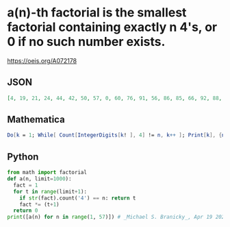 # a\(n\)\-th factorial is the smallest factorial containing exactly n 4's, or 0 if no such number exists\.
https://oeis.org/A072178
## JSON
```JSON
[4, 19, 21, 24, 44, 42, 50, 57, 0, 60, 76, 91, 56, 86, 85, 66, 92, 88, 114, 129, 131, 106, 130, 122, 117, 157, 134, 175, 119, 150, 181, 165, 185, 179, 198, 182, 220, 228, 188, 190, 261, 235, 222, 231, 229, 233, 224, 227, 288, 372, 241, 279, 254, 253, 318, 267]
```
## Mathematica
```Mathematica
Do[k = 1; While[ Count[IntegerDigits[k! ], 4] != n, k++ ]; Print[k], {n, 1, 60}]
```
## Python
```Python
from math import factorial
def a(n, limit=1000):
  fact = 1
  for t in range(limit+1):
    if str(fact).count('4') == n: return t
    fact *= (t+1)
  return 0
print([a(n) for n in range(1, 57)]) # _Michael S. Branicky_, Apr 19 2021
```
